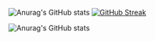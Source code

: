 ![Anurag's GitHub stats](https://github-readme-stats.vercel.app/api?username=justcallmesimon26&show_icons=true&theme=transparent)
[![GitHub Streak](https://streak-stats.demolab.com?user=JustCallMeSimon26&theme=github-dark-blue&hide_border=true&date_format=j%2Fn%5B%2FY%5D)](https://git.io/streak-stats)

![Anurag's GitHub stats](https://github-readme-stats.vercel.app/api/wakatime?username=Justcallmesimon&show_icons=true&theme=transparent)
